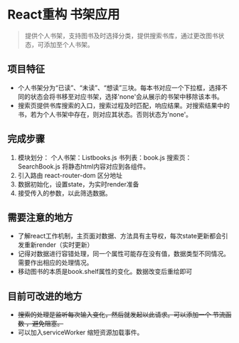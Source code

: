 # React重构 书架应用
> 提供个人书架，支持图书及时选择分类，提供搜索书库，通过更改图书状态，可添加至个人书架。

## 项目特征
- 个人书架分为“已读”、“未读”、“想读”三块。每本书对应一个下拉框，选择不同的状态会将书移至对应书架，选择'none'会从展示的书架中移除该本书。
- 搜索页提供书库搜索的入口，搜索过程及时匹配，响应结果。对搜索结果中的书，若为个人书架中存在，则对应其状态。否则状态为'none'。

## 完成步骤
1. 模块划分：
    个人书架：Listbooks.js
      书列表：book.js
      搜索页：SearchBook.js
    将静态html内容对应到各组件。
2. 引入路由 react-router-dom 区分地址
3. 数据初始化，设置state，为实时render准备
4. 接受传入的参数，以此筛选数据。

## 需要注意的地方
- 了解react工作机制，主页面对数据、方法具有主导权，每次state更新都会引发重新render（实时更新）
- 记得对数据进行容错处理，同一个属性可能存在没有值，数据类型不同情况。需要作出相应的处理情况。
- 移动图书的本质是book.shelf属性的变化。数据改变后重绘即可

## 目前可改进的地方
- ~~搜索的处理是监听每次输入变化，然后就发起以此请求。可以添加一个 节流函数 ，避免阻塞。~~
- 可以加入serviceWorker 缩短资源加载事件。
